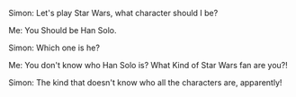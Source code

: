Simon: Let's play Star Wars, what character should I be?

Me: You Should be Han Solo.

Simon: Which one is he?

Me: You don't know who Han Solo is? What Kind of Star Wars fan are you?!

Simon: The kind that doesn't know who all the characters are, apparently!
